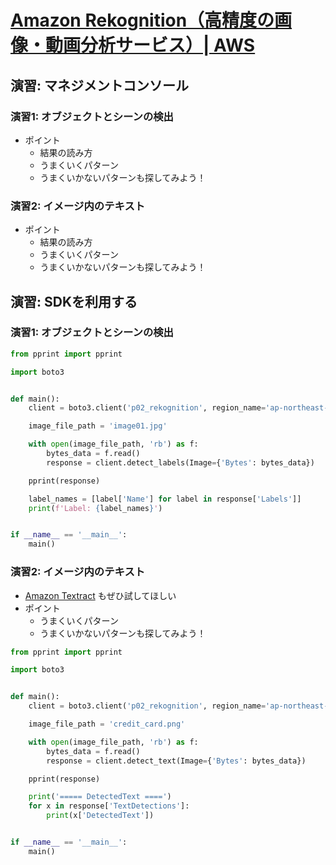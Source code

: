 # [Amazon Rekognition（高精度の画像・動画分析サービス）| AWS](https://aws.amazon.com/jp/rekognition/?blog-cards.sort-by=item.additionalFields.createdDate&blog-cards.sort-order=desc)

## 演習: マネジメントコンソール
### 演習1: オブジェクトとシーンの検出
- ポイント
    - 結果の読み方
    - うまくいくパターン
    - うまくいかないパターンも探してみよう！
    

### 演習2: イメージ内のテキスト
- ポイント
    - 結果の読み方
    - うまくいくパターン
    - うまくいかないパターンも探してみよう！

## 演習: SDKを利用する
### 演習1: オブジェクトとシーンの検出
```python
from pprint import pprint

import boto3


def main():
    client = boto3.client('p02_rekognition', region_name='ap-northeast-1')

    image_file_path = 'image01.jpg'

    with open(image_file_path, 'rb') as f:
        bytes_data = f.read()
        response = client.detect_labels(Image={'Bytes': bytes_data})

    pprint(response)

    label_names = [label['Name'] for label in response['Labels']]
    print(f'Label: {label_names}')


if __name__ == '__main__':
    main()
```

### 演習2: イメージ内のテキスト
- [Amazon Textract](https://aws.amazon.com/jp/textract/) もぜひ試してほしい
- ポイント
    - うまくいくパターン
    - うまくいかないパターンも探してみよう！

```python
from pprint import pprint

import boto3


def main():
    client = boto3.client('p02_rekognition', region_name='ap-northeast-1')

    image_file_path = 'credit_card.png'

    with open(image_file_path, 'rb') as f:
        bytes_data = f.read()
        response = client.detect_text(Image={'Bytes': bytes_data})

    pprint(response)

    print('===== DetectedText ====')
    for x in response['TextDetections']:
        print(x['DetectedText'])


if __name__ == '__main__':
    main()
```

